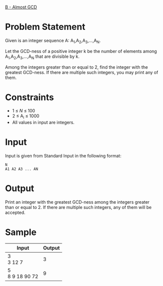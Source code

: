 [B - Almost GCD](https://atcoder.jp/contests/abc182/tasks/abc182_b)
# Problem Statement
Given is an integer sequence A: A<sub>1</sub>,A<sub>2</sub>,A<sub>3</sub>,…,A<sub>N</sub>.  
  
Let the GCD-ness of a positive integer k be the number of elements among A<sub>1</sub>,A<sub>2</sub>,A<sub>3</sub>,…,A<sub>N</sub> that are divisible by k.  
  
Among the integers greater than or equal to 2, find the integer with the greatest GCD-ness. If there are multiple such integers, you may print any of them.  
  
# Constraints
* 1 ≤ *N* ≤ 100
* 2 ≤ A<sub>i</sub> ≤ 1000
* All values in input are integers.
# Input
Input is given from Standard Input in the following format:
```
N
A1 A2 A3 ... AN
```
# Output
Print an integer with the greatest GCD-ness among the integers greater than or equal to 2. If there are multiple such integers, any of them will be accepted.
# Sample
|Input|Output|
|-|-|
|3<br/>3 12 7|3|
|5<br/>8 9 18 90 72|9|
